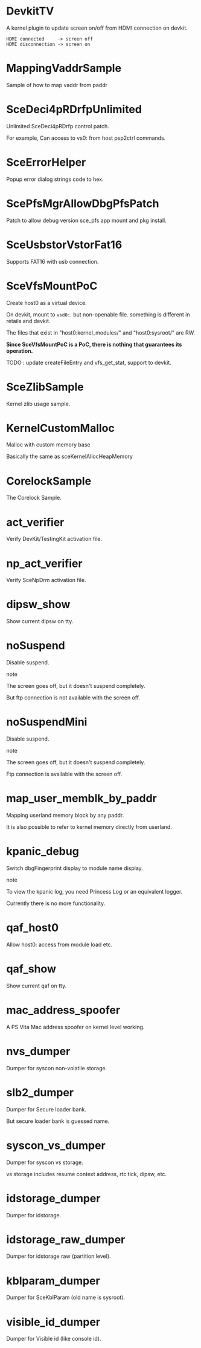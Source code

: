 # DevkitTV

A kernel plugin to update screen on/off from HDMI connection on devkit.

```
HDMI connected     -> screen off
HDMI disconnection -> screen on
```

# MappingVaddrSample

Sample of how to map vaddr from paddr

# SceDeci4pRDrfpUnlimited

Unlimited SceDeci4pRDrfp control patch.

For example, Can access to vs0: from host psp2ctrl commands.

# SceErrorHelper

Popup error dialog strings code to hex.

# ScePfsMgrAllowDbgPfsPatch

Patch to allow debug version sce_pfs app mount and pkg install. 

# SceUsbstorVstorFat16

Supports FAT16 with usb connection.

# SceVfsMountPoC

Create host0 as a virtual device.

On devkit, mount to `vsd0:`. but non-openable file. something is different in retails and devkit.

The files that exist in "host0:kernel_modules/" and "host0:sysroot/" are RW.

__Since SceVfsMountPoC is a PoC, there is nothing that guarantees its operation.__

TODO : update createFileEntry and vfs_get_stat, support to devkit.

# SceZlibSample

Kernel zlib usage sample.

# KernelCustomMalloc

Malloc with custom memory base

Basically the same as sceKernelAllocHeapMemory

# CorelockSample

The Corelock Sample.

# act_verifier

Verify DevKit/TestingKit activation file.

# np_act_verifier

Verify SceNpDrm activation file.

# dipsw_show

Show current dipsw on tty.

# noSuspend

Disable suspend.

note

The screen goes off, but it doesn't suspend completely.

But ftp connection is not available with the screen off.

# noSuspendMini

Disable suspend.

note

The screen goes off, but it doesn't suspend completely.

Ftp connection is available with the screen off.

# map_user_memblk_by_paddr

Mapping userland memory block by any paddr.

It is also possible to refer to kernel memory directly from userland.

# kpanic_debug

Switch dbgFingerprint display to module name display.

note

To view the kpanic log, you need Princess Log or an equivalent logger.

Currently there is no more functionality.

# qaf_host0

Allow host0: access from module load etc.

# qaf_show

Show current qaf on tty.

# mac_address_spoofer

A PS Vita Mac address spoofer on kernel level working.

# nvs_dumper

Dumper for syscon non-volatile storage.

# slb2_dumper

Dumper for Secure loader bank.

But secure loader bank is guessed name.

# syscon_vs_dumper

Dumper for syscon vs storage.

vs storage includes resume context address, rtc tick, dipsw, etc.

# idstorage_dumper

Dumper for idstorage.

# idstorage_raw_dumper

Dumper for idstorage raw (partition level).

# kblparam_dumper

Dumper for SceKblParam (old name is sysroot).

# visible_id_dumper

Dumper for Visible id (like console id).
